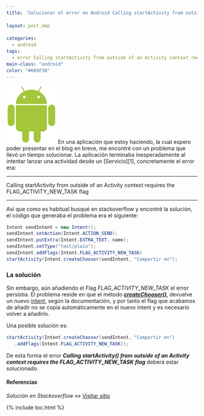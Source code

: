 ```yaml
---
title: 'Solucionar el error en Android Calling startActivity from outside of an Activity  context requires the FLAG_ACTIVITY_NEW_TASK flag'

layout: post.amp

categories:
  - android
tags:
  - error Calling startActivity from outside of an Activity context requires the FLAG_ACTIVITY_NEW_TASK flag android
main-class: "android"
color: "#689F38"
---
```

<img src="/assets/img/2013/07/android2.png" alt="Solucionar el error en Android Calling startActivity from outside of an Activity  context requires the FLAG_ACTIVITY_NEW_TASK flag"   />  
En una aplicación que estoy haciendo, la cual espero poder presentar en el blog en breve, me encontré con un problema que llevó un tiempo solucionar. La aplicación terminaba inesperadamente al intentar lanzar una actividad desde un [Servicio][1], concretamente el error era:

***  
Calling startActivity from outside of an Activity context requires the FLAG\_ACTIVITY\_NEW_TASK flag  
***

Así que como es habitual busqué en stackoverflow y encontré la solución, el código que generaba el problema era el siguiente:  

<!--ad-->

```java
Intent sendIntent = new Intent();
sendIntent.setAction(Intent.ACTION_SEND);
sendIntent.putExtra(Intent.EXTRA_TEXT, name);
sendIntent.setType("text/plain");
sendIntent.addFlags(Intent.FLAG_ACTIVITY_NEW_TASK)
startActivity(Intent.createChooser(sendIntent, "Compartir en");

```

### La solución

Sin embargo, aún añadiendo el Flag *FLAG\_ACTIVITY\_NEW_TASK* el error persistia. El problema reside en que el método ***<a href="http://developer.android.com/reference/android/content/Intent.html#createChooser%28android.content.Intent,%20java.lang.CharSequence%29" target="_blank">createChooser()</a>***, devuelve un nuevo [intent][2], según la documentación, y por tanto el flag que acabamos de añadir no se copia automáticamente en el nuevo intent y es necesario volver a añadirlo.

Una posible solución es:

```java
startActivity(Intent.createChooser(sendIntent, "Compartir en")
   .addFlags(Intent.FLAG_ACTIVITY_NEW_TASK));

```

De esta forma el error ***Calling startActivity() from outside of an Activity context requires the FLAG\_ACTIVITY\_NEW_TASK flag*** deberá estar solucionado.

#### Referencias

*Solución en Stackoverflow* »» <a href="http://stackoverflow.com/questions/14529492/context-wants-flag-activity-new-task-but-ive-already-set-that-flag" target="_blank">Visitar sitio</a>



 [1]: https://elbauldelprogramador.com/fundamentos-programacion-android/
 [2]: https://elbauldelprogramador.com/programacion-android-intents-conceptos/

{% include toc.html %}
